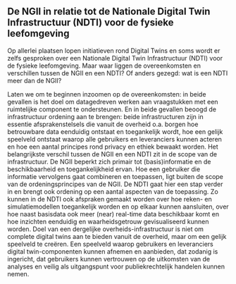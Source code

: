 ## De NGII in relatie tot de Nationale Digital Twin Infrastructuur (NDTI) voor de fysieke leefomgeving
Op allerlei plaatsen lopen initiatieven rond Digital Twins en soms wordt er zelfs gesproken over een Nationale Digital Twin Infrastructuur (NDTI) voor de fysieke leefomgeving. Maar waar liggen de overeenkomsten en verschillen tussen de NGII en een NDTI? Of anders gezegd: wat is een NDTI meer dan de NGII? 

Laten we om te beginnen inzoomen op de overeenkomsten: in beide gevallen is het doel om datagedreven werken aan vraagstukken met een ruimtelijke component te ondersteunen. En in beide gevallen beoogd de infrastructuur ordening aan te brengen: beide infrastructuren zijn in essentie afsprakenstelsels die vanuit de overheid o.a. borgen hoe betrouwbare data eenduidig ontstaat en toegankelijk wordt, hoe een gelijk speelveld ontstaat waarop alle gebruikers en leveranciers kunnen acteren en hoe een aantal principes rond privacy en ethiek bewaakt worden.
Het belangrijkste verschil tussen de NGII en een NDTI zit in de scope van de infrastructuur. De NGII beperkt zich primair tot (basis)informatie en de beschikbaarheid en toegankelijkheid ervan. Hoe een gebruiker die informatie vervolgens gaat combineren en toepassen, ligt buiten de scope van de ordeningsprincipes van de NGII. De NDTI gaat hier een stap verder in en brengt ook ordening op een aantal aspecten van de toepassing. Zo kunnen in de NDTI ook afspraken gemaakt worden over hoe reken- en simulatiemodellen toegankelijk worden en op elkaar kunnen aansluiten, over hoe naast basisdata ook meer (near) real-time data beschikbaar komt en hoe inzichten eenduidig en waarheidsgetrouw gevisualiseerd kunnen worden. Doel van een dergelijke overheids-infrastructuur is niet om complete digital twins aan te bieden vanuit de overheid, maar om een gelijk speelveld te creëren. Een speelveld waarop gebruikers en leveranciers digital twin-componenten kunnen afnemen en aanbieden, dat zodanig is ingericht, dat gebruikers kunnen vertrouwen op de uitkomsten van de analyses en veilig als uitgangspunt voor publiekrechtelijk handelen kunnen nemen.
